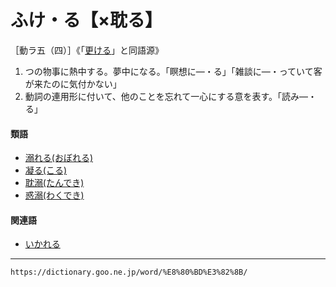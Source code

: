 # ふけ・る【×耽る】

［動ラ五（四）］《「[更ける](https://dictionary.goo.ne.jp/word/%E6%9B%B4%E3%81%91%E3%82%8B/#jn-192116)」と同語源》
1. つの物事に熱中する。夢中になる。「瞑想に―・る」「雑談に―・っていて客が来たのに気付かない」
2. 動詞の連用形に付いて、他のことを忘れて一心にする意を表す。「読み―・る」
    

#### 類語

-   [溺れる(おぼれる)](https://dictionary.goo.ne.jp/word/%E6%BA%BA%E3%82%8C%E3%82%8B/#jn-32959)
-   [凝る(こる)](https://dictionary.goo.ne.jp/word/%E5%87%9D%E3%82%8B_%28%E3%81%93%E3%82%8B%29/#jn-82723)
-   [耽溺(たんでき)](https://dictionary.goo.ne.jp/word/%E8%80%BD%E6%BA%BA/#jn-140418)
-   [惑溺(わくでき)](https://dictionary.goo.ne.jp/word/%E6%83%91%E6%BA%BA/#jn-237944)

#### 関連語

-   [いかれる](https://dictionary.goo.ne.jp/word/%E3%81%84%E3%81%8B%E3%82%8C%E3%82%8B/#jn-10227)

---
`https://dictionary.goo.ne.jp/word/%E8%80%BD%E3%82%8B/`